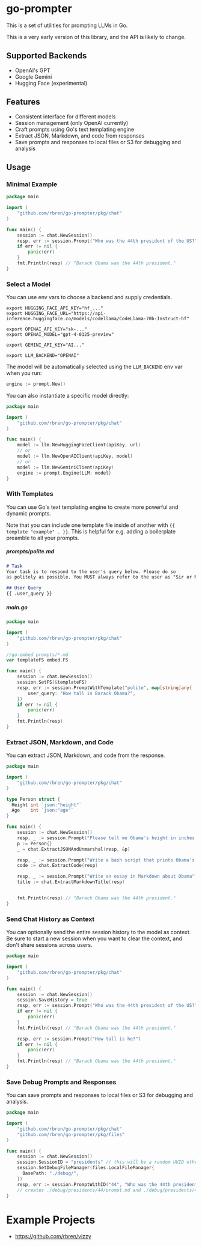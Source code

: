 # go-prompter

This is a set of utilities for prompting LLMs in Go.

This is a very early version of this library, and the API is likely to change.

## Supported Backends
* OpenAI's GPT
* Google Gemini
* Hugging Face (experimental)

## Features
* Consistent interface for different models
* Session management (only OpenAI currently)
* Craft prompts using Go's text templating engine
* Extract JSON, Markdown, and code from responses
* Save prompts and responses to local files or S3 for debugging and analysis

## Usage

### Minimal Example
```go
package main

import (
    "github.com/rbren/go-prompter/pkg/chat"
)

func main() {
    session := chat.NewSession()
    resp, err := session.Prompt("Who was the 44th president of the US?")
    if err != nil {
        panic(err)
    }
    fmt.Println(resp) // "Barack Obama was the 44th president."
}
```

### Select a Model
You can use env vars to choose a backend and supply credentials.
```
export HUGGING_FACE_API_KEY="hf_..."
export HUGGING_FACE_URL="https://api-inference.huggingface.co/models/codellama/CodeLlama-70b-Instruct-hf"

export OPENAI_API_KEY="sk-..."
export OPENAI_MODEL="gpt-4-0125-preview"

export GEMINI_API_KEY="AI..."

export LLM_BACKEND="OPENAI"
```

The model will be automatically selected using the `LLM_BACKEND` env var when you run:
```go
engine := prompt.New()
```

You can also instantiate a specific model directly:
```go
package main

import (
    "github.com/rbren/go-prompter/pkg/chat"
)

func main() {
    model := llm.NewHuggingFaceClient(apiKey, url)
    // or
    model := llm.NewOpenAIClient(apiKey, model)
    // or
    model := llm.NewGeminiClient(apiKey)
    engine := prompt.Engine{LLM: model}
}
```

### With Templates
You can use Go's text templating engine to create more powerful and dynamic prompts.

Note that you can include one template file inside of another with `{{ template "example" . }}`.
This is helpful for e.g. adding a boilerplate preamble to all your prompts.

##### prompts/polite.md
```markdown
# Task
Your task is to respond to the user's query below. Please do so
as politely as possible. You MUST always refer to the user as "Sir or Madam".

## User Query
{{ .user_query }}
```

##### main.go
```go
package main

import (
    "github.com/rbren/go-prompter/pkg/chat"
)

//go:embed prompts/*.md
var templateFS embed.FS

func main() {
    session := chat.NewSession()
    session.SetFS(&templateFS)
    resp, err := session.PromptWithTemplate("polite", map[string]any{
        user_query: "How tall is Barack Obama?",
    })
    if err != nil {
        panic(err)
    }
    fmt.Println(resp)
}
```

### Extract JSON, Markdown, and Code
You can extract JSON, Markdown, and code from the response.

```go
package main

import (
    "github.com/rbren/go-prompter/pkg/chat"
)

type Person struct {
  Height int `json:"height"`
  Age    int `json:"age"`
}

func main() {
    session := chat.NewSession()
    resp, _ := session.Prompt("Please tell me Obama's height in inches and age in years. Respond in JSON format.")
    p := Person{}
    _ = chat.ExtractJSONAndUnmarshal(resp, &p)

    resp, _ := session.Prompt("Write a bash script that prints Obama's height and age.")
    code := chat.ExtractCode(resp)

    resp, _ := session.Prompt("Write an essay in Markdown about Obama")
    title := chat.ExtractMarkdownTitle(resp)


    fmt.Println(resp) // "Barack Obama was the 44th president."
}
```

### Send Chat History as Context
You can optionally send the entire session history to the model as context.
Be sure to start a new session when you want to clear the context, and don't
share sessions across users.

```go
package main

import (
    "github.com/rbren/go-prompter/pkg/chat"
)

func main() {
    session := chat.NewSession()
    session.SaveHistory = true
    resp, err := session.Prompt("Who was the 44th president of the US?")
    if err != nil {
        panic(err)
    }
    fmt.Println(resp) // "Barack Obama was the 44th president."

    resp, err := session.Prompt("How tall is he?")
    if err != nil {
        panic(err)
    }
    fmt.Println(resp) // "Barack Obama was the 44th president."
}
```

### Save Debug Prompts and Responses
You can save prompts and responses to local files or S3 for debugging and analysis.

```go
package main

import (
    "github.com/rbren/go-prompter/pkg/chat"
    "github.com/rbren/go-prompter/pkg/files"
)

func main() {
    session := chat.NewSession()
    session.SessionID = "presidents" // this will be a random UUID otherwise
    session.SetDebugFileManager(files.LocalFileManager{
      BasePath: "./debug/",
    })
    resp, err := session.PromptWithID("44", "Who was the 44th president of the US?")
    // creates ./debug/presidents/44/prompt.md and ./debug/presidents/44/response.md
}
```


# Example Projects
* https://github.com/rbren/vizzy
